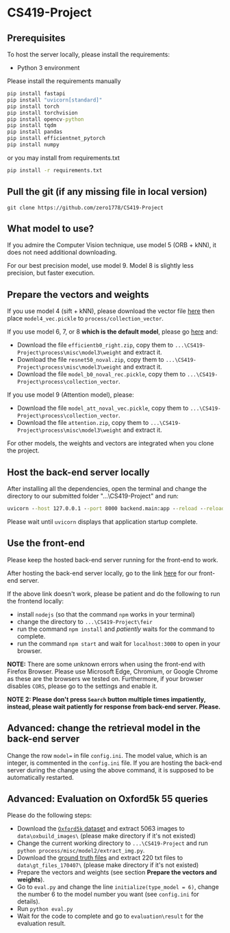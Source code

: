 # CS419-Project

## Prerequisites

To host the server locally, please install the requirements:

- Python 3 environment

Please install the requirements manually
```cmd
pip install fastapi
pip install "uvicorn[standard]"
pip install torch
pip install torchvision
pip install opencv-python
pip install tqdm
pip install pandas
pip install efficientnet_pytorch
pip install numpy
```
or you may install from requirements.txt

```cmd
pip install -r requirements.txt
```

## Pull the git (if any missing file in local version)
```
git clone https://github.com/zero1778/CS419-Project
```

## What model to use?

If you admire the Computer Vision technique, use model 5 (ORB + kNN), it does not need additional downloading.

For our best precision model, use model 9. Model 8 is slightly less precision, but faster execution.


## Prepare the vectors and weights

If you use model 4 (sift + kNN), please download the vector file [here](https://drive.google.com/file/d/1nliTr71AyFzF97-WMNIm-aGQy-7PlA1A/view?usp=sharing) then place `model4_vec.pickle` to `process/collection_vector`.

If you use model 6, 7, or 8 **which is the default model**, please go [here](https://drive.google.com/drive/folders/1ih3FqVe7qBcq0diyYZyXu96KHmslTMyN) and:
+ Download the file `efficientb0_right.zip`, copy them to `...\CS419-Project\process\misc\model3\weight` and extract it.
+ Download the file `resnet50_noval.zip`, copy them to `...\CS419-Project\process\misc\model3\weight` and extract it.
+ Download the file `model_b0_noval_rec.pickle`, copy them to `...\CS419-Project\process\collection_vector`.

If you use model 9 (Attention model), please:
+ Download the file `model_att_noval_vec.pickle`, copy them to `...\CS419-Project\process\collection_vector`.
+ Download the file `attention.zip`, copy them to `...\CS419-Project\process\misc\model3\weight` and extract it.

For other models, the weights and vectors are integrated when you clone the project.

## Host the back-end server locally

After installing all the dependencies, open the terminal and change the directory to our submitted folder "...\CS419-Project" and run:
```cmd
uvicorn --host 127.0.0.1 --port 8000 backend.main:app --reload --reload-include config.ini
```
Please wait until `uvicorn` displays that application startup complete.

## Use the front-end
Please keep the hosted back-end server running for the front-end to work.

After hosting the back-end server locally, go to the link [here](https://project-cs419-feir.netlify.app/) for our front-end server. 

If the above link doesn't work, please be patient and do the following to run the frontend locally:
+ install `nodejs` (so that the command `npm` works in your terminal)
+ change the directory to `...\CS419-Project\feir`
+ run the command `npm install` and *patiently* waits for the command to complete.
+ run the command `npm start` and wait for `localhost:3000` to open in your browser.

**NOTE:** There are some unknown errors when using the front-end with Firefox Browser. Please use Microsoft Edge, Chromium, or Google Chrome as these are the browsers we tested on. Furthermore, if your browser disables `CORS`, please go to the settings and enable it.

**NOTE 2: Please don't press `Search` button multiple times impatiently, instead, please wait patiently for response from back-end server. Please.**

## Advanced: change the retrieval model in the back-end server

Change the row `model=` in file `config.ini`. The model value, which is an integer, is commented in the `config.ini` file. If you are hosting the back-end server during the change using the above command, it is supposed to be automatically restarted.

## Advanced: Evaluation on Oxford5k 55 queries

Please do the following steps:

+ Download the [`Oxford5k` dataset](https://www.robots.ox.ac.uk/~vgg/data/oxbuildings/oxbuild_images.tgz) and extract 5063 images to `data\oxbuild_images\` (please make directory if it's not existed)
+ Change the current working directory to `...\CS419-Project` and run `python process/misc/model2/extract_img.py`.
+ Download the [ground truth files](https://www.robots.ox.ac.uk/~vgg/data/oxbuildings/gt_files_170407.tgz) and extract 220 txt files to `data\gt_files_170407\` (please make directory if it's not existed)
+ Prepare the vectors and weights (see section **Prepare the vectors and weights**).
+ Go to `eval.py` and change the line `initialize(type_model = 6)`, change the number 6 to the model number you want (see `config.ini` for details).
+ Run `python eval.py`
+ Wait for the code to complete and go to `evaluation\result` for the evaluation result.

